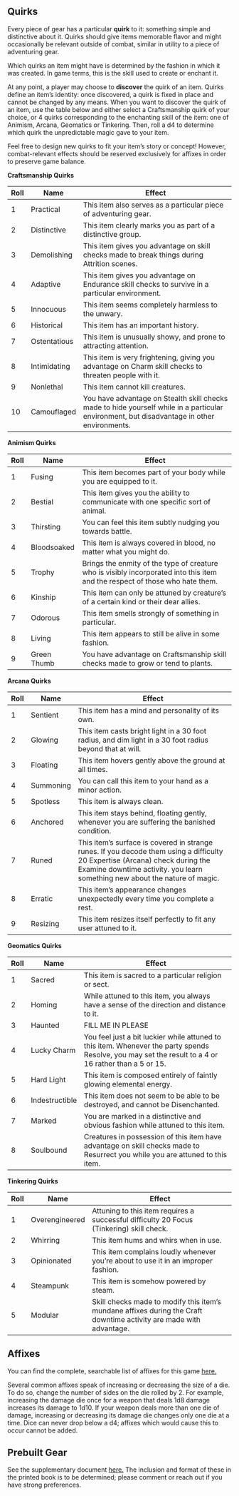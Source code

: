## Quirks
Every piece of gear has a particular **quirk** to it: something simple and distinctive about it. Quirks should give items memorable flavor and might occasionally be relevant outside of combat, similar in utility to a piece of adventuring gear.

Which quirks an item might have is determined by the fashion in which it was created. In game terms, this is the skill used to create or enchant it. 

At any point, a player may choose to **discover** the quirk of an item. Quirks define an item’s identity: once discovered, a quirk is fixed in place and cannot be changed by any means. When you want to discover the quirk of an item, use the table below and either select a Craftsmanship quirk of your choice, or 4 quirks corresponding to the enchanting skill of the item: one of Animism, Arcana, Geomatics or Tinkering. Then, roll a d4 to determine which quirk the unpredictable magic gave to your item.

Feel free to design new quirks to fit your item’s story or concept! However, combat-relevant effects should be reserved exclusively for affixes in order to preserve game balance.

**Craftsmanship Quirks**

Roll | Name | Effect
-- | -- | --
1 | Practical | This item also serves as a particular piece of adventuring gear.
2 | Distinctive | This item clearly marks you as part of a distinctive group.
3 | Demolishing | This item gives you advantage on skill checks made to break things during Attrition scenes.
4 | Adaptive | This item gives you advantage on Endurance skill checks to survive in a particular environment.
5 | Innocuous | This item seems completely harmless to the unwary.
6 | Historical | This item has an important history.
7 | Ostentatious | This item is unusually showy, and prone to attracting attention.
8 | Intimidating | This item is very frightening, giving you advantage on Charm skill checks to threaten people with it.
9 | Nonlethal | This item cannot kill creatures.
10 | Camouflaged | You have advantage on Stealth skill checks made to hide yourself while in a particular environment, but disadvantage in other environments.

**Animism Quirks**

Roll | Name | Effect
-- | -- | --
1 | Fusing | This item becomes part of your body while you are equipped to it.
2 | Bestial | This item gives you the ability to communicate with one specific sort of animal.
3 | Thirsting | You can feel this item subtly nudging you towards battle.
4 | Bloodsoaked | This item is always covered in blood, no matter what you might do.
5 | Trophy | Brings the enmity of the type of creature who is visibly incorporated into this item and the respect of those who hate them.
6 | Kinship | This item can only be attuned by creature’s of a certain kind or their dear allies.
7 | Odorous | This item smells strongly of something in particular.
8 | Living | This item appears to still be alive in some fashion.
9 | Green Thumb | You have advantage on Craftsmanship skill checks made to grow or tend to plants.

**Arcana Quirks**

Roll | Name | Effect
-- | -- | --
1 | Sentient | This item has a mind and personality of its own.
2 | Glowing | This item casts bright light in a 30 foot radius, and dim light in a 30 foot radius beyond that at will.
3 | Floating | This item hovers gently above the ground at all times.
4 | Summoning | You can call this item to your hand as a minor action.
5 | Spotless | This item is always clean.
6 | Anchored | This item stays behind, floating gently, whenever you are suffering the banished condition.
7 | Runed | This item’s surface is covered in strange runes. If you decode them using a difficulty 20 Expertise (Arcana) check during the Examine downtime activity. you learn something new about the nature of magic.
8 | Erratic | This item’s appearance changes unexpectedly every time you complete a rest.
9 | Resizing | This item resizes itself perfectly to fit any user attuned to it.

**Geomatics Quirks**

Roll | Name | Effect
-- | -- | --
1 | Sacred | This item is sacred to a particular religion or sect.
2 | Homing | While attuned to this item, you always have a sense of the direction and distance to it.
3 | Haunted | FILL ME IN PLEASE
4 | Lucky Charm | You feel just a bit luckier while attuned to this item. Whenever the party spends Resolve, you may set the result to a 4 or 16 rather than a 5 or 15.
5 | Hard Light | This item is composed entirely of faintly glowing elemental energy.
6 | Indestructible | This item does not seem to be able to be destroyed, and cannot be Disenchanted.
7 | Marked | You are marked in a distinctive and obvious fashion while attuned to this item.
8 | Soulbound | Creatures in possession of this item have advantage on skill checks made to Resurrect you while you are attuned to this item. 

**Tinkering Quirks**

Roll | Name | Effect
-- | -- | --
1 | Overengineered | Attuning to this item requires a successful difficulty 20 Focus (Tinkering) skill check.
2 | Whirring | This item hums and whirs when in use.
3 | Opinionated | This item complains loudly whenever you’re about to use it in an improper fashion.
4 | Steampunk | This item is somehow powered by steam.
5 | Modular | Skill checks made to modify this item’s mundane affixes during the Craft downtime activity are made with advantage.

## Affixes
You can find the complete, searchable list of affixes for this game [here.](https://data.fontsofpower.com/affixes)

Several common affixes speak of increasing or decreasing the size of a die. To do so, change the number of sides on the die rolled by 2. For example, increasing the damage die once for a weapon that deals 1d8 damage increases its damage to 1d10. If your weapon deals more than one die of damage, increasing or decreasing its damage die changes only one die at a time. Dice can never drop below a d4; affixes which would cause this to occur cannot be added.

## Prebuilt Gear
See the supplementary document [here.](https://docs.google.com/document/d/1q8qNZ45ASF8R-W_Zg_Sw6TnDlidb-4T5y93zmADEJME/edit) The inclusion and format of these in the printed book is to be determined; please comment or reach out if you have strong preferences.
